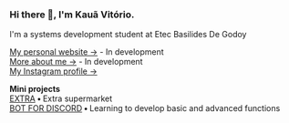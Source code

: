 ### Hi there 👋, I'm Kauã Vitório.


I'm a systems development student at Etec Basilides De Godoy

[My personal website →](www.kauavitorio.com) - In development<br/>
[More about me &rarr;](www.kauavitorio.com) - In development<br/>
[My Instagram profile &rarr;](https://www.instagram.com/ka_vitorio/)

<b>Mini projects</b> <br/>
[EXTRA](https://github.com/Kauavitorio/Projeto-Extra)<b> • </b>Extra supermarket<br/>
[BOT FOR DISCORD](https://github.com/Kauavitorio/Bot-Discord)<b> • </b>Learning to develop basic and advanced functions

<!--
**Kauavitorio/Kauavitorio** is a ✨ _special_ ✨ repository because its `README.md` (this file) appears on your GitHub profile.

